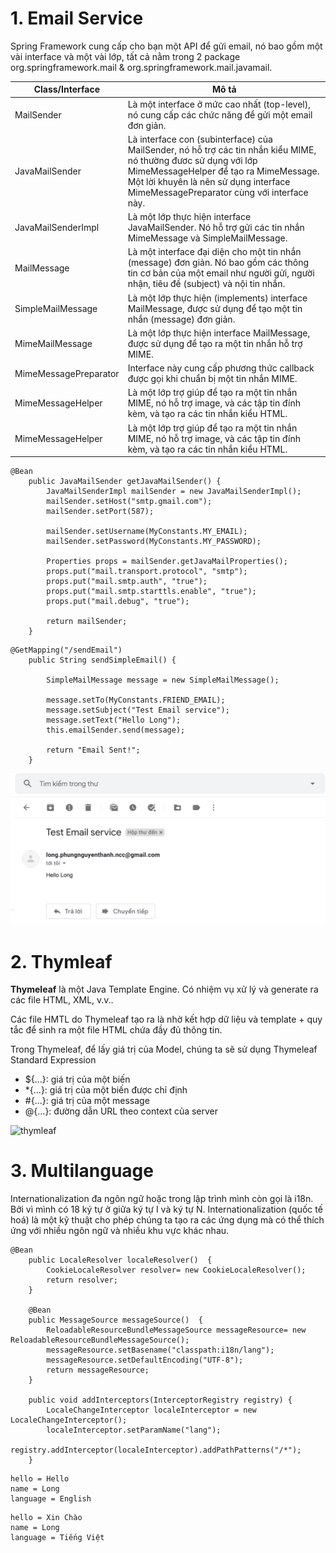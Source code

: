 # 1. Email Service
Spring Framework cung cấp cho bạn một API để gửi email, nó bao gồm một vài interface và một vài lớp, tất cả nằm trong 2 package org.springframework.mail & org.springframework.mail.javamail.

|Class/Interface|Mô tả|
|-----|-----------|
|MailSender|Là một interface ở mức cao nhất (top-level), nó cung cấp các chức năng để gửi một email đơn giản.|
|JavaMailSender|	Là interface con (subinterface) của MailSender, nó hỗ trợ các tin nhắn kiểu MIME, nó thường đươc sử dụng với lớp MimeMessageHelper để tạo ra MimeMessage. Một lời khuyên là nên sử dụng interface MimeMessagePreparator cùng với interface này.|
|JavaMailSenderImpl|	Là một lớp thực hiện interface JavaMailSender. Nó hỗ trợ gửi các tin nhắn MimeMessage và SimpleMailMessage.|
|MailMessage|Là một interface đại diện cho một tin nhắn (message) đơn giản. Nó bao gồm các thông tin cơ bản của một email như người gửi, người nhận, tiêu đề (subject) và nội tin nhắn.|
|SimpleMailMessage|Là một lớp thực hiện (implements) interface MailMessage, được sử dụng để tạo một tin nhắn (message) đơn giản.|
|MimeMailMessage|Là một lớp thực hiện interface MailMessage, được sử dụng để tạo ra một tin nhắn hỗ trợ MIME.|
|MimeMessagePreparator|	Interface này cung cấp phương thức callback được gọi khi chuẩn bị một tin nhắn MIME.|
|MimeMessageHelper|Là một lớp trợ giúp để tạo ra một tin nhắn MIME, nó hỗ trợ image, và các tập tin đính kèm, và tạo ra các tin nhắn kiểu HTML.|
|MimeMessageHelper|	Là một lớp trợ giúp để tạo ra một tin nhắn MIME, nó hỗ trợ image, và các tập tin đính kèm, và tạo ra các tin nhắn kiểu HTML.|

```
@Bean
    public JavaMailSender getJavaMailSender() {
        JavaMailSenderImpl mailSender = new JavaMailSenderImpl();
        mailSender.setHost("smtp.gmail.com");
        mailSender.setPort(587);

        mailSender.setUsername(MyConstants.MY_EMAIL);
        mailSender.setPassword(MyConstants.MY_PASSWORD);

        Properties props = mailSender.getJavaMailProperties();
        props.put("mail.transport.protocol", "smtp");
        props.put("mail.smtp.auth", "true");
        props.put("mail.smtp.starttls.enable", "true");
        props.put("mail.debug", "true");

        return mailSender;
    }
```

```
@GetMapping("/sendEmail")
    public String sendSimpleEmail() {

        SimpleMailMessage message = new SimpleMailMessage();

        message.setTo(MyConstants.FRIEND_EMAIL);
        message.setSubject("Test Email service");
        message.setText("Hello Long");
        this.emailSender.send(message);

        return "Email Sent!";
    }
```

![email](Screen%20Shot%202021-06-04%20at%2016.50.36.png)

# 2. Thymleaf

**Thymeleaf** là một Java Template Engine. Có nhiệm vụ xử lý và generate ra các file HTML, XML, v.v..

Các file HMTL do Thymeleaf tạo ra là nhờ kết hợp dữ liệu và template + quy tắc để sinh ra một file HTML chứa đầy đủ thông tin.

Trong Thymeleaf, để lấy giá trị của Model, chúng ta sẽ sử dụng Thymeleaf Standard Expression
* ${...}: giá trị của một biến
* *{...}: giá trị của một biến được chỉ định
* #{...}: giá trị của một message
* @{...}: đường dẫn URL theo context của server

![thymleaf](https://s3-ap-southeast-1.amazonaws.com/kipalog.com/ct1pe51ln3_2.png)

# 3. Multilanguage

Internationalization đa ngôn ngữ hoặc trong lập trình mình còn gọi là i18n. Bởi vì mình có 18 ký tự ở giữa ký tự I và ký tự N. Internationalization (quốc tế hoá) là một kỹ thuật cho phép chúng ta tạo ra các ứng dụng mà có thể thích ứng với nhiều ngôn ngữ và nhiều khu vực khác nhau.

```
@Bean
    public LocaleResolver localeResolver()  {
        CookieLocaleResolver resolver= new CookieLocaleResolver();
        return resolver;
    }

    @Bean
    public MessageSource messageSource()  {
        ReloadableResourceBundleMessageSource messageResource= new ReloadableResourceBundleMessageSource();
        messageResource.setBasename("classpath:i18n/lang");
        messageResource.setDefaultEncoding("UTF-8");
        return messageResource;
    }

    public void addInterceptors(InterceptorRegistry registry) {
        LocaleChangeInterceptor localeInterceptor = new LocaleChangeInterceptor();
        localeInterceptor.setParamName("lang");
        registry.addInterceptor(localeInterceptor).addPathPatterns("/*");
    }
 ```

 ```
 hello = Hello
name = Long
language = English
```
```
hello = Xin Chào
name = Long
language = Tiếng Việt
```

